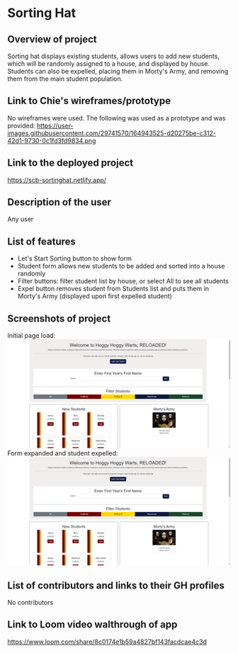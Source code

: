 # Sorting Hat

## Overview of project

Sorting hat displays existing students, allows users to add new students, which will be randomly assigned to a house, and displayed by house. Students can also be expelled, placing them in Morty's Army, and removing them from the main student population.

## Link to Chie's wireframes/prototype

No wireframes were used.
The following was used as a prototype and was provided: https://user-images.githubusercontent.com/29741570/164943525-d20275be-c312-42d1-9730-0c1fd3fd9834.png

## Link to the deployed project
https://scb-sortinghat.netlify.app/

## Description of the user

Any user

## List of features

- Let's Start Sorting button to show form
- Student form allows new students to be added and sorted into a house randomly
- Filter buttons: filter student list by house, or select All to see all students
- Expel button removes student from Students list and puts them in Morty's Army (displayed upon first expelled student)

## Screenshots of project

Initial page load:
<img src="assets/images/site_screenshot.jpg" />
Form expanded and student expelled:
<img src="assets/images/site_screenshot.jpg" />

## List of contributors and links to their GH profiles

No contributors

## Link to Loom video walthrough of app
https://www.loom.com/share/8c0174e1b59a4827bf143facdcae4c3d
